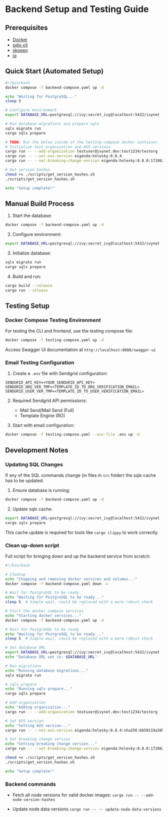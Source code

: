 # Backend Setup and Testing Guide

## Prerequisites

- [Docker](https://docs.docker.com/get-docker/)
- [sqlx-cli](https://crates.io/crates/sqlx-cli)
- [skopeo](https://github.com/containers/skopeo/blob/main/install.md)
- [jq](https://jqlang.github.io/jq/download/)

## Quick Start (Automated Setup)

```sh
#!/bin/bash
docker compose -f backend-compose.yaml up -d

echo "Waiting for PostgreSQL..."
sleep 5

# Configure environment
export DATABASE_URL=postgresql://ivy:secret_ivy@localhost:5432/ivynet

# Run database migrations and prepare sqlx
sqlx migrate run
cargo sqlx prepare

# TODO: Run the below inside of the testing-compose docker container.
# Initialize test organization and AVS versions
cargo run -- --add-organization testuser@ivynet.dev:test1234/testorg
cargo run -- --set-avs-version eigenda:holesky:0.8.4
cargo run -- --set-breaking-change-version eigenda:holesky:0.8.0:1728622800000

# Get version hashes
chmod +x ./scripts/get_version_hashes.sh
./scripts/get_version_hashes.sh

echo "Setup complete!"
```

## Manual Build Process

1. Start the database:
```sh
docker compose -f backend-compose.yaml up -d
```

2. Configure environment:
```sh
export DATABASE_URL=postgresql://ivy:secret_ivy@localhost:5432/ivynet
```

3. Initialize database:
```sh
sqlx migrate run
cargo sqlx prepare
```

4. Build and run:
```sh
cargo build --release
cargo run --release
```

## Testing Setup

### Docker Compose Testing Environment

For testing the CLI and frontend, use the testing compose file:

```sh
docker compose -f testing-compose.yaml up -d
```

Access Swagger UI documentation at `http://localhost:8080/swagger-ui`

### Email Testing Configuration

1. Create a `.env` file with Sendgrid configuration:
```env
SENDGRID_API_KEY=<YOUR_SENDGRID_API_KEY>
SENDGRID_ORG_VER_TMP=<TEMPLATE_ID_TO_ORG_VERIFICATION_EMAIL>
SENDGRID_USER_VER_TMP=<TEMPLATE_ID_TO_USER_VERIFICATION_EMAIL>
```

2. Required Sendgrid API permissions:
   - Mail Send/Mail Send (Full)
   - Template Engine (RO)

3. Start with email configuration:
```sh
docker compose -f testing-compose.yaml --env-file .env up -d
```

## Development Notes

### Updating SQL Changes

If any of the SQL commands change (in files in `src` folder) the sqlx cache has to be updated.

1. Ensure database is running:
```sh
docker compose -f backend-compose.yaml up -d
```

2. Update sqlx cache:
```sh
export DATABASE_URL=postgresql://ivy:secret_ivy@localhost:5432/ivynet
cargo sqlx prepare
```

This cache update is required for tools like `cargo clippy` to work correctly.

### Clean up-down script

Full script for bringing down and up the backend service from scratch:

```sh
#!/bin/bash

# Cleanup
echo "Stopping and removing docker services and volumes..."
docker compose -f backend-compose.yaml down -v

# Wait for PostgreSQL to be ready
echo "Waiting for PostgreSQL to be ready..."
sleep 5  # Simple wait, could be replaced with a more robust check

# Start the docker compose services
echo "Starting docker services..."
docker compose -f backend-compose.yaml up -d

# Wait for PostgreSQL to be ready
echo "Waiting for PostgreSQL to be ready..."
sleep 5  # Simple wait, could be replaced with a more robust check

# Set database URL
export DATABASE_URL=postgresql://ivy:secret_ivy@localhost:5432/ivynet
echo "Database URL set to: $DATABASE_URL"

# Run migrations
echo "Running database migrations..."
sqlx migrate run

# sqlx prepare
echo "Running sqlx prepare..."
cargo sqlx prepare

# Add organization
echo "Adding organization..."
cargo run -- --add-organization testuser@ivynet.dev:test1234/testorg

# Set AVS version
echo "Setting AVS version..."
cargo run -- --set-avs-version eigenda:holesky:0.8.4:sha256:6650119a385f2447ca60f03080f381cf4f10ad7f920a2ce27fe0d973ac43e993

# Set breaking change version
echo "Setting breaking change version..."
cargo run -- --set-breaking-change-version eigenda:holesky:0.8.0:1728622800000

chmod +x ./scripts/get_version_hashes.sh
./scripts/get_version_hashes.sh

echo "Setup complete!"
```

### Backend commands

- Fetch all node versions for valid docker images:
`cargo run -- --add-node-version-hashes`

- Update node data versions
`cargo run -- -- update-node-data-versions`

